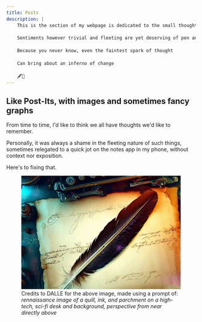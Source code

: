```yaml
---
title: Posts
description: |
    This is the section of my webpage is dedicated to the small thoughts in life

    Sentiments however trivial and fleeting are yet deserving of pen and paper

    Because you never know, even the faintest spark of thought

    Can bring about an inferno of change

    🖋️📄
---
```


## Like Post-Its, with images and sometimes fancy graphs

From time to time, I'd like to think we all have thoughts we'd like to remember. 

Personally, it was always a shame in the fleeting nature of such things, sometimes relegated to a quick jot on the notes app in my phone, without context nor exposition. 

Here's to fixing that.

<figure>
    <img src="dalle-creativity.png">
    <figcaption>
        Credits to DALLE for the above image, made using a prompt of: <i>rennaissance image of a quill, ink, and parchment on a high-tech, sci-fi desk and background, perspective from near directly above</i>
    </figcaption>
</figure>